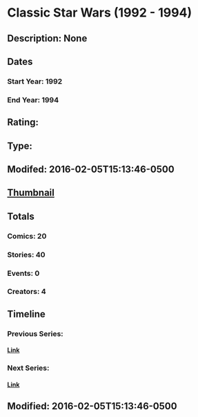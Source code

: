 # Classic Star Wars (1992 - 1994)
## Description: None
## Dates
### Start Year: 1992
### End Year: 1994
## Rating: 
## Type: 
## Modifed: 2016-02-05T15:13:46-0500
## [Thumbnail](http://i.annihil.us/u/prod/marvel/i/mg/6/60/56b5026d51f8c.jpg)
## Totals
### Comics: 20
### Stories: 40
### Events: 0
### Creators: 4
## Timeline
### Previous Series: 
#### [Link]()
### Next Series: 
#### [Link]()
## Modified: 2016-02-05T15:13:46-0500